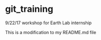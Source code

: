 # git_training
9/22/17 workshop for Earth Lab internship

This is a modification to my README.md file